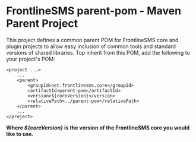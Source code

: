 FrontlineSMS parent-pom - Maven Parent Project
==============================================

This project defines a common parent POM for FrontlineSMS core and plugin projects to allow easy inclusion of common tools and standard versions of shared libraries.  Top inherit from this POM, add the following to your project's POM:

	<project ...>
		...
		<parent>
			<groupId>net.frontlinesms.core</groupId>
			<artifactId>parent-pom</artifactId>
			<version>${coreVersion}</version>
			<relativePath>../parent-pom</relativePath>
		</parent>
		...
	</project>
**Where *${coreVersion}* is the version of the FrontlineSMS core you would like to use.**
